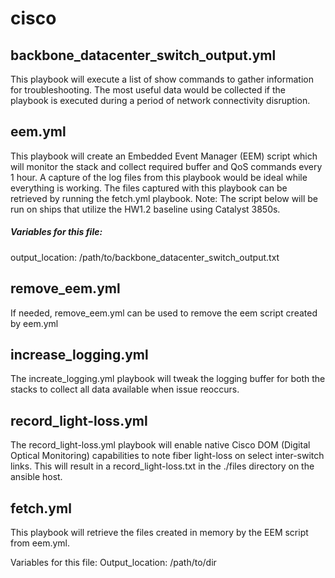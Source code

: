 # cisco

## backbone_datacenter_switch_output.yml
This playbook will execute a list of show commands to gather information for troubleshooting. The most useful data would be collected if the playbook is executed during a period of network connectivity disruption. 

## eem.yml 
This playbook will create an Embedded Event Manager (EEM) script which will monitor the stack and collect required buffer and QoS commands every 1 hour. A capture of the log files from this playbook would be ideal while everything is working. The files captured with this playbook can be retrieved by running the fetch.yml playbook.
Note: The script below will be run on ships that utilize the HW1.2 baseline using Catalyst 3850s.

##### Variables for this file: 
output_location: /path/to/backbone_datacenter_switch_output.txt

## remove_eem.yml
If needed, remove_eem.yml can be used to remove the eem script created by eem.yml

## increase_logging.yml
The increate_logging.yml playbook will tweak the logging buffer for both the stacks to collect all data available when issue reoccurs.

## record_light-loss.yml
The record_light-loss.yml playbook will enable native Cisco DOM (Digital Optical Monitoring) capabilities to note fiber light-loss on select inter-switch links. This will result in a record_light-loss.txt in the ./files directory on the ansible host.

## fetch.yml
This playbook will retrieve the files created in memory by the EEM script from eem.yml.

Variables for this file:
Output_location: /path/to/dir

